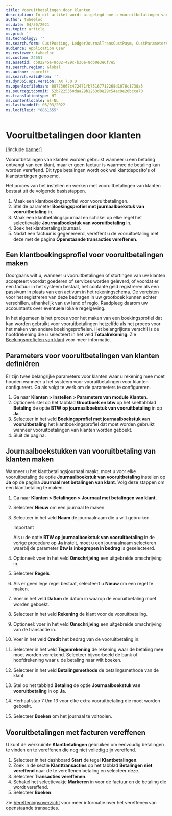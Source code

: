 ```yaml
---
title: Vooruitbetalingen door klanten
description: In dit artikel wordt uitgelegd hoe u vooruitbetalingen van klanten (ook wel klantdeposito's genoemd) kunt instellen en verwerken.
author: twheeloc
ms.date: 04/30/2021
ms.topic: article
ms.prod: ''
ms.technology: ''
ms.search.form: CustPosting, LedgerJournalTransCustPaym, CustParameters
audience: Application User
ms.reviewer: twheeloc
ms.custom: 24651
ms.assetid: cb82245e-8c02-429c-b36e-8db0e3e6f7e5
ms.search.region: Global
ms.author: raprofit
ms.search.validFrom: ''
ms.dyn365.ops.version: AX 7.0.0
ms.openlocfilehash: 88773067c472471fb75167712268d1076c1738a5
ms.sourcegitcommit: 52b7225350daa29b1263d8e29c54ac9e20bcca70
ms.translationtype: HT
ms.contentlocale: nl-NL
ms.lasthandoff: 06/03/2022
ms.locfileid: "8861555"
---
```

# <a name="customer-prepayments"></a>Vooruitbetalingen door klanten

[!include [banner](../includes/banner.md)]

Vooruitbetalingen van klanten worden gebruikt wanneer u een betaling ontvangt van een klant, maar er geen factuur is waarmee de betaling kan worden vereffend. Dit type betalingen wordt ook wel klantdeposito's of klantstortingen genoemd.

Het proces van het instellen en werken met vooruitbetalingen van klanten bestaat uit de volgende basisstappen.

1. Maak een klantboekingsprofiel voor vooruitbetalingen.
2. Stel de parameter **Boekingsprofiel met journaalboekstuk van vooruitbetaling** in.
3. Maak een klantbetalingsjournaal en schakel op elke regel het selectievakje **Journaalboekstuk van vooruitbetaling** in.
4. Boek het klantbetalingsjournaal.
5. Nadat een factuur is gegenereerd, vereffent u de vooruitbetaling met deze met de pagina **Openstaande transacties vereffenen**.

## <a name="create-a-customer-posting-profile-for-prepayments"></a>Een klantboekingsprofiel voor vooruitbetalingen maken

Doorgaans wilt u, wanneer u vooruitbetalingen of stortingen van uw klanten accepteert voordat goederen of services worden geleverd, of voordat er een factuur in het systeem bestaat, het contante geld registreren als een passivum in plaats van een activum in het rekeningschema. De vereisten voor het registreren van deze bedragen in uw grootboek kunnen echter verschillen, afhankelijk van uw land of regio. Raadpleeg daarom uw accountants over eventuele lokale regelgeving.

In het algemeen is het proces voor het maken van een boekingsprofiel dat kan worden gebruikt voor vooruitbetalingen hetzelfde als het proces voor het maken van andere boekingsprofielen. Het belangrijkste verschil is de hoofdrekening die u selecteert in het veld **Totaalrekening**. Zie [Boekingsprofielen van klant](customer-posting-profiles.md) voor meer informatie.

## <a name="define-parameters-for-customer-prepayments"></a>Parameters voor vooruitbetalingen van klanten definiëren

Er zijn twee belangrijke parameters voor klanten waar u rekening mee moet houden wanneer u het systeem voor vooruitbetalingen voor klanten configureert. Ga als volgt te werk om de parameters te configureren.

1. Ga naar **Klanten \> Instellen \> Parameters van module Klanten**.
2. Optioneel: stel op het tabblad **Grootboek en btw** op het sneltabblad **Betaling** de optie **BTW op journaalboekstuk van vooruitbetaling** in op **Ja**.
3. Selecteer in het veld **Boekingsprofiel met journaalboekstuk van vooruitbetaling** het klantboekingsprofiel dat moet worden gebruikt wanneer vooruitbetalingen van klanten worden geboekt.
4. Sluit de pagina.

## <a name="create-customer-prepayment-vouchers"></a>Journaalboekstukken van vooruitbetaling van klanten maken

Wanneer u het klantbetalingsjournaal maakt, moet u voor elke vooruitbetaling de optie **Journaalboekstuk van vooruitbetaling** instellen op **Ja** op de pagina **Journaal met betalingen van klant**. Volg deze stappen om een klantbetaling te maken.

1. Ga naar **Klanten \> Betalingen \> Journaal met betalingen van klant**.
2. Selecteer **Nieuw** om een journaal te maken.
3. Selecteer in het veld **Naam** de journaalnaam die u wilt gebruiken.

    > [!IMPORTANT]
    > Als u de optie **BTW op journaalboekstuk van vooruitbetaling** in de vorige procedure op **Ja** instelt, moet u een journaalnaam selecteren waarbij de parameter **Btw is inbegrepen in bedrag** is geselecteerd. 

4. Optioneel: voer in het veld **Omschrijving** een uitgebreide omschrijving in.
5. Selecteer **Regels**
6. Als er geen lege regel bestaat, selecteert u **Nieuw** om een regel te maken.
7. Voer in het veld **Datum** de datum in waarop de vooruitbetaling moet worden geboekt.
8. Selecteer in het veld **Rekening** de klant voor de vooruitbetaling.
9. Optioneel: voer in het veld **Omschrijving** een uitgebreide omschrijving van de transactie in.
10. Voer in het veld **Credit** het bedrag van de vooruitbetaling in.
11. Selecteer in het veld **Tegenrekening** de rekening waar de betaling mee moet worden verrekend. Selecteer bijvoorbeeld de bank of hoofdrekening waar u de betaling naar wilt boeken.
12. Selecteer in het veld **Betalingsmethode** de betalingsmethode van de klant.
13. Stel op het tabblad **Betaling** de optie **Journaalboekstuk van vooruitbetaling** in op **Ja**.
14. Herhaal stap 7 t/m 13 voor elke extra vooruitbetaling die moet worden geboekt.
15. Selecteer **Boeken** om het journaal te voltooien.

## <a name="settle-prepayments-with-invoices"></a>Vooruitbetalingen met facturen vereffenen

U kunt de werkruimte **Klantbetalingen** gebruiken om eenvoudig betalingen te vinden en te vereffenen die nog niet volledig zijn vereffend.

1. Selecteer in het dashboard **Start** de tegel **Klantbetalingen**.
2. Zoek in de sectie **Klanttransacties** op het tabblad **Betalingen niet vereffend** naar de te vereffenen betaling en selecteer deze.
3. Selecteer **Transacties vereffenen**.
4. Schakel het selectievakje **Markeren** in voor de factuur en de betaling die wordt vereffend.
5. Selecteer **Boeken**.

Zie [Vereffeningsoverzicht](/dynamics365/finance/cash-bank-management/settlement-overview) voor meer informatie over het vereffenen van openstaande transacties.
